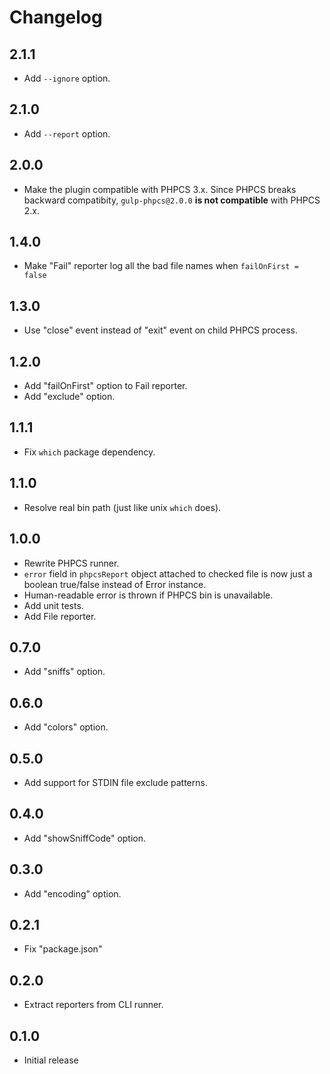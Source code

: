 # Changelog

## 2.1.1

- Add `--ignore` option.

## 2.1.0

- Add `--report` option.

## 2.0.0

- Make the plugin compatible with PHPCS 3.x. Since PHPCS breaks backward compatibity, `gulp-phpcs@2.0.0` **is not compatible** with PHPCS 2.x.


## 1.4.0

- Make "Fail" reporter log all the bad file names when `failOnFirst = false`

## 1.3.0

- Use "close" event instead of "exit" event on child PHPCS process.

## 1.2.0

- Add "failOnFirst" option to Fail reporter.
- Add "exclude" option.

## 1.1.1

- Fix `which` package dependency.

## 1.1.0

- Resolve real bin path (just like unix `which` does).

## 1.0.0

- Rewrite PHPCS runner.
- `error` field in `phpcsReport` object attached to checked file is now just a
  boolean true/false instead of Error instance.
- Human-readable error is thrown if PHPCS bin is unavailable.
- Add unit tests.
- Add File reporter.

## 0.7.0

- Add "sniffs" option.

## 0.6.0

- Add "colors" option.

## 0.5.0

- Add support for STDIN file exclude patterns.

## 0.4.0

- Add "showSniffCode" option.

## 0.3.0

- Add "encoding" option.

## 0.2.1

- Fix "package.json"

## 0.2.0

- Extract reporters from CLI runner.

## 0.1.0

- Initial release

